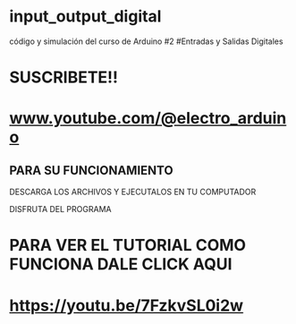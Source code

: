 # input_output_digital
código y simulación del curso de Arduino #2
#Entradas y Salidas Digitales
# **SUSCRIBETE!!**
# www.youtube.com/@electro_arduino
## **PARA SU FUNCIONAMIENTO**

DESCARGA LOS ARCHIVOS Y EJECUTALOS EN TU COMPUTADOR

DISFRUTA DEL PROGRAMA 



# **PARA VER EL TUTORIAL COMO FUNCIONA DALE CLICK AQUI**

# https://youtu.be/7FzkvSL0i2w
